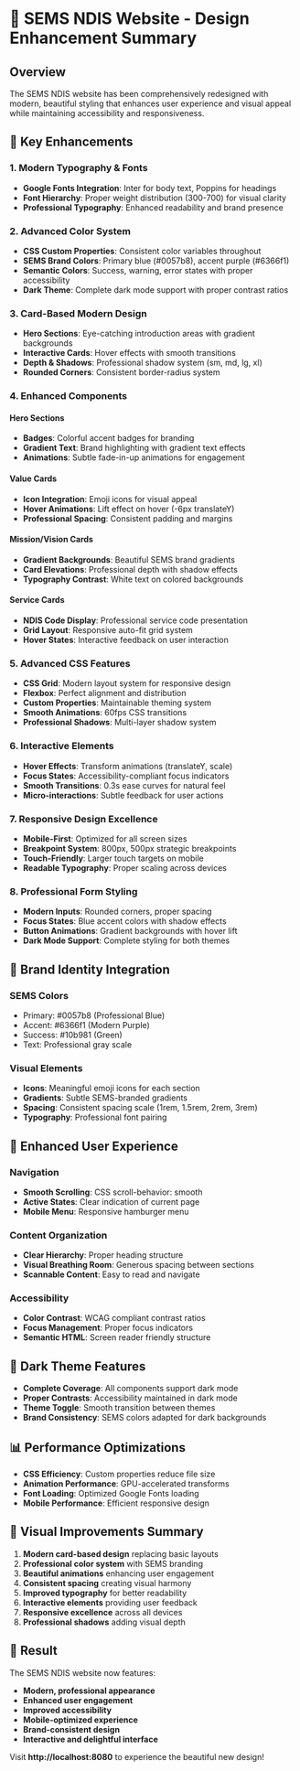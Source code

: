 # 🎨 SEMS NDIS Website - Design Enhancement Summary

## Overview
The SEMS NDIS website has been comprehensively redesigned with modern, beautiful styling that enhances user experience and visual appeal while maintaining accessibility and responsiveness.

## 🚀 Key Enhancements

### 1. **Modern Typography & Fonts**
- **Google Fonts Integration**: Inter for body text, Poppins for headings
- **Font Hierarchy**: Proper weight distribution (300-700) for visual clarity
- **Professional Typography**: Enhanced readability and brand presence

### 2. **Advanced Color System**
- **CSS Custom Properties**: Consistent color variables throughout
- **SEMS Brand Colors**: Primary blue (#0057b8), accent purple (#6366f1)
- **Semantic Colors**: Success, warning, error states with proper accessibility
- **Dark Theme**: Complete dark mode support with proper contrast ratios

### 3. **Card-Based Modern Design**
- **Hero Sections**: Eye-catching introduction areas with gradient backgrounds
- **Interactive Cards**: Hover effects with smooth transitions
- **Depth & Shadows**: Professional shadow system (sm, md, lg, xl)
- **Rounded Corners**: Consistent border-radius system

### 4. **Enhanced Components**

#### **Hero Sections**
- **Badges**: Colorful accent badges for branding
- **Gradient Text**: Brand highlighting with gradient text effects
- **Animations**: Subtle fade-in-up animations for engagement

#### **Value Cards**
- **Icon Integration**: Emoji icons for visual appeal
- **Hover Animations**: Lift effect on hover (-6px translateY)
- **Professional Spacing**: Consistent padding and margins

#### **Mission/Vision Cards**
- **Gradient Backgrounds**: Beautiful SEMS brand gradients
- **Card Elevations**: Professional depth with shadow effects
- **Typography Contrast**: White text on colored backgrounds

#### **Service Cards**
- **NDIS Code Display**: Professional service code presentation
- **Grid Layout**: Responsive auto-fit grid system
- **Hover States**: Interactive feedback on user interaction

### 5. **Advanced CSS Features**
- **CSS Grid**: Modern layout system for responsive design
- **Flexbox**: Perfect alignment and distribution
- **Custom Properties**: Maintainable theming system
- **Smooth Animations**: 60fps CSS transitions
- **Professional Shadows**: Multi-layer shadow system

### 6. **Interactive Elements**
- **Hover Effects**: Transform animations (translateY, scale)
- **Focus States**: Accessibility-compliant focus indicators
- **Smooth Transitions**: 0.3s ease curves for natural feel
- **Micro-interactions**: Subtle feedback for user actions

### 7. **Responsive Design Excellence**
- **Mobile-First**: Optimized for all screen sizes
- **Breakpoint System**: 800px, 500px strategic breakpoints
- **Touch-Friendly**: Larger touch targets on mobile
- **Readable Typography**: Proper scaling across devices

### 8. **Professional Form Styling**
- **Modern Inputs**: Rounded corners, proper spacing
- **Focus States**: Blue accent colors with shadow effects
- **Button Animations**: Gradient backgrounds with hover lift
- **Dark Mode Support**: Complete styling for both themes

## 🎯 Brand Identity Integration

### **SEMS Colors**
- Primary: #0057b8 (Professional Blue)
- Accent: #6366f1 (Modern Purple)  
- Success: #10b981 (Green)
- Text: Professional gray scale

### **Visual Elements**
- **Icons**: Meaningful emoji icons for each section
- **Gradients**: Subtle SEMS-branded gradients
- **Spacing**: Consistent spacing scale (1rem, 1.5rem, 2rem, 3rem)
- **Typography**: Professional font pairing

## 📱 Enhanced User Experience

### **Navigation**
- **Smooth Scrolling**: CSS scroll-behavior: smooth
- **Active States**: Clear indication of current page
- **Mobile Menu**: Responsive hamburger menu

### **Content Organization**
- **Clear Hierarchy**: Proper heading structure
- **Visual Breathing Room**: Generous spacing between sections
- **Scannable Content**: Easy to read and navigate

### **Accessibility**
- **Color Contrast**: WCAG compliant contrast ratios
- **Focus Management**: Proper focus indicators
- **Semantic HTML**: Screen reader friendly structure

## 🌙 Dark Theme Features
- **Complete Coverage**: All components support dark mode
- **Proper Contrasts**: Accessibility maintained in dark mode
- **Theme Toggle**: Smooth transition between themes
- **Brand Consistency**: SEMS colors adapted for dark backgrounds

## 📊 Performance Optimizations
- **CSS Efficiency**: Custom properties reduce file size
- **Animation Performance**: GPU-accelerated transforms
- **Font Loading**: Optimized Google Fonts loading
- **Mobile Performance**: Efficient responsive design

## 🎨 Visual Improvements Summary
1. **Modern card-based design** replacing basic layouts
2. **Professional color system** with SEMS branding
3. **Beautiful animations** enhancing user engagement
4. **Consistent spacing** creating visual harmony
5. **Improved typography** for better readability
6. **Interactive elements** providing user feedback
7. **Responsive excellence** across all devices
8. **Professional shadows** adding visual depth

## 🚀 Result
The SEMS NDIS website now features:
- **Modern, professional appearance**
- **Enhanced user engagement**
- **Improved accessibility**
- **Mobile-optimized experience**
- **Brand-consistent design**
- **Interactive and delightful interface**

Visit **http://localhost:8080** to experience the beautiful new design!
